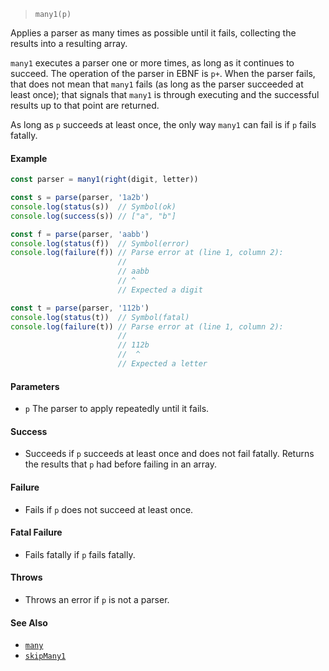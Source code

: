 <!--
 Copyright (c) 2020 Thomas J. Otterson
 
 This software is released under the MIT License.
 https://opensource.org/licenses/MIT
-->

> `many1(p)`

Applies a parser as many times as possible until it fails, collecting the results into a resulting array.

`many1` executes a parser one or more times, as long as it continues to succeed. The operation of the parser in EBNF is `p+`. When the parser fails, that does not mean that `many1` fails (as long as the parser succeeded at least once); that signals that `many1` is through executing and the successful results up to that point are returned.

As long as `p` succeeds at least once, the only way `many1` can fail is if `p` fails fatally.

#### Example

```javascript
const parser = many1(right(digit, letter))

const s = parse(parser, '1a2b')
console.log(status(s))  // Symbol(ok)
console.log(success(s)) // ["a", "b"]

const f = parse(parser, 'aabb')
console.log(status(f))  // Symbol(error)
console.log(failure(f)) // Parse error at (line 1, column 2):
                        //
                        // aabb
                        // ^
                        // Expected a digit

const t = parse(parser, '112b')
console.log(status(t))  // Symbol(fatal)
console.log(failure(t)) // Parse error at (line 1, column 2):
                        //
                        // 112b
                        //  ^
                        // Expected a letter
```

#### Parameters

* `p` The parser to apply repeatedly until it fails.

#### Success

* Succeeds if `p` succeeds at least once and does not fail fatally. Returns the results that `p` had before failing in an array.

#### Failure

* Fails if `p` does not succeed at least once.

#### Fatal Failure

* Fails fatally if `p` fails fatally.

#### Throws

* Throws an error if `p` is not a parser.

#### See Also

* [`many`](many.md)
* [`skipMany1`](skipmany1.md)